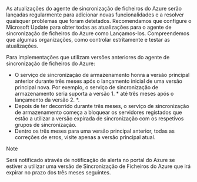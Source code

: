 As atualizações do agente de sincronização de ficheiros do Azure serão lançadas regularmente para adicionar novas funcionalidades e a resolver quaisquer problemas que foram detetados. Recomendamos que configure o Microsoft Update para obter todas as atualizações para o agente de sincronização de ficheiros do Azure como Lançamos-los. Compreendemos que algumas organizações, como controlar estritamente e testar as atualizações. 

Para implementações que utilizam versões anteriores do agente de sincronização de ficheiros do Azure:

- O serviço de sincronização de armazenamento honra a versão principal anterior durante três meses após o lançamento inicial de uma versão principal nova. Por exemplo, o serviço de sincronização de armazenamento seria suporta a versão 1. \* até três meses após o lançamento da versão 2. \*.
- Depois de ter decorrido durante três meses, o serviço de sincronização de armazenamento começa a bloquear os servidores registados que estão a utilizar a versão expirada de sincronização com os respetivos grupos de sincronização.
- Dentro os três meses para uma versão principal anterior, todas as correções de erros, visite apenas a versão principal atual.

> [!Note]  
> Será notificado através de notificação de alerta no portal do Azure se estiver a utilizar uma versão de Sincronização de Ficheiros do Azure que irá expirar no prazo dos três meses seguintes.